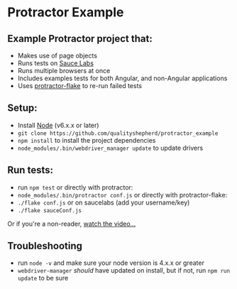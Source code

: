 
# Protractor Example #

## Example Protractor project that:
* Makes use of page objects
* Runs tests on [Sauce Labs](http://saucelabs.com)
* Runs multiple browsers at once
* Includes examples tests for both Angular, and non-Angular applications
* Uses [protractor-flake](https://github.com/NickTomlin/protractor-flake) to re-run failed tests

## Setup:
* Install [Node](http://nodejs.org) (v6.x.x or later)
* `git clone https://github.com/qualityshepherd/protractor_example`
* `npm install` to install the project dependencies
* `node_modules/.bin/webdriver_manager update` to update drivers

## Run tests:
* run `npm test`
or directly with protractor:
* `node_modules/.bin/protractor conf.js`
or directly with protractor-flake:
* `./flake conf.js`
or on saucelabs (add your username/key)
* `./flake sauceConf.js`

Or if you're a non-reader, [watch the video...](https://www.youtube.com/watch?v=JIGvty1bQxk)

## Troubleshooting
* run `node -v` and make sure your node version is 4.x.x or greater
* `webdriver-manager` _should_ have updated on install, but if not, run `npm run update` to be sure
